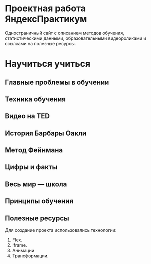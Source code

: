 # __Проектная работа ЯндексПрактикум__ 
Одностраничный сайт с описанием методов обучения, статистическими данными, образовательными видеороликами и ссылками на полезные ресурсы. 

# Научиться учиться
## Главные проблемы в обучении
## Техника обучения
## Видео нa TED
## История Барбары Оакли
## Метод Фейнмана
## Цифры и факты
## Весь мир — школа
## Принципы обучения
## Полезные ресурсы

Для создание проекта использовались технологии:
1. Flex.
2. Iframe.
3. Анимации 
4. Трансформации.